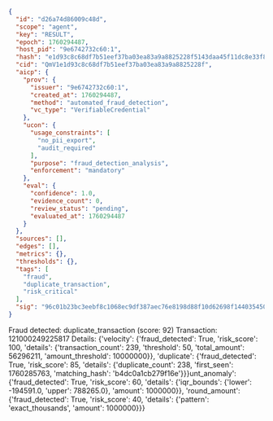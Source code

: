 ```json
{
  "id": "d26a74d86009c48d",
  "scope": "agent",
  "key": "RESULT",
  "epoch": 1760294487,
  "host_pid": "9e6742732c60:1",
  "hash": "e1d93c8c68df7b51eef37ba03ea83a9a8825228f5143daa45f11dc8e33f89e39",
  "cid": "QmV1e1d93c8c68df7b51eef37ba03ea83a9a8825228f",
  "aicp": {
    "prov": {
      "issuer": "9e6742732c60:1",
      "created_at": 1760294487,
      "method": "automated_fraud_detection",
      "vc_type": "VerifiableCredential"
    },
    "ucon": {
      "usage_constraints": [
        "no_pii_export",
        "audit_required"
      ],
      "purpose": "fraud_detection_analysis",
      "enforcement": "mandatory"
    },
    "eval": {
      "confidence": 1.0,
      "evidence_count": 0,
      "review_status": "pending",
      "evaluated_at": 1760294487
    }
  },
  "sources": [],
  "edges": [],
  "metrics": {},
  "thresholds": {},
  "tags": [
    "fraud",
    "duplicate_transaction",
    "risk_critical"
  ],
  "sig": "96c01b23bc3eebf8c1068ec9df387aec76e8198d88f10d62698f144035450ca9"
}
```

Fraud detected: duplicate_transaction (score: 92)
Transaction: 121000249225817
Details: {'velocity': {'fraud_detected': True, 'risk_score': 100, 'details': {'transaction_count': 239, 'threshold': 50, 'total_amount': 56296211, 'amount_threshold': 10000000}}, 'duplicate': {'fraud_detected': True, 'risk_score': 85, 'details': {'duplicate_count': 238, 'first_seen': 1760285763, 'matching_hash': 'b4dc0a1cb279f16e'}}}unt_anomaly': {'fraud_detected': True, 'risk_score': 60, 'details': {'iqr_bounds': {'lower': -194591.0, 'upper': 788265.0}, 'amount': 1000000}}, 'round_amount': {'fraud_detected': True, 'risk_score': 40, 'details': {'pattern': 'exact_thousands', 'amount': 1000000}}}